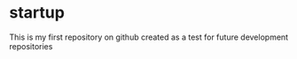 startup
=======

This is my first repository on github created as a test for future development repositories